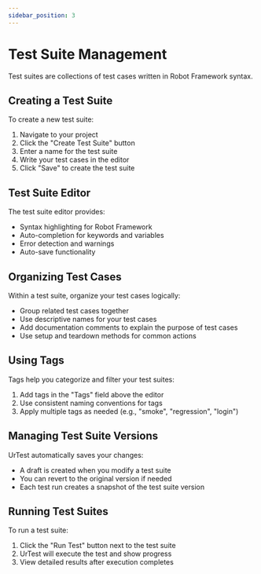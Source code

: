 ```yaml
---
sidebar_position: 3
---
```


# Test Suite Management

Test suites are collections of test cases written in Robot Framework syntax.

## Creating a Test Suite

To create a new test suite:

1. Navigate to your project
2. Click the "Create Test Suite" button
3. Enter a name for the test suite
4. Write your test cases in the editor
5. Click "Save" to create the test suite

## Test Suite Editor

The test suite editor provides:

- Syntax highlighting for Robot Framework
- Auto-completion for keywords and variables
- Error detection and warnings
- Auto-save functionality

## Organizing Test Cases

Within a test suite, organize your test cases logically:

- Group related test cases together
- Use descriptive names for your test cases
- Add documentation comments to explain the purpose of test cases
- Use setup and teardown methods for common actions

## Using Tags

Tags help you categorize and filter your test suites:

1. Add tags in the "Tags" field above the editor
2. Use consistent naming conventions for tags
3. Apply multiple tags as needed (e.g., "smoke", "regression", "login")

## Managing Test Suite Versions

UrTest automatically saves your changes:

- A draft is created when you modify a test suite
- You can revert to the original version if needed
- Each test run creates a snapshot of the test suite version

## Running Test Suites

To run a test suite:

1. Click the "Run Test" button next to the test suite
2. UrTest will execute the test and show progress
3. View detailed results after execution completes
